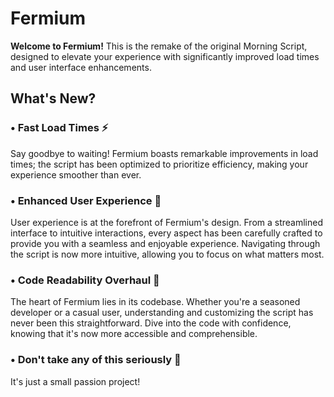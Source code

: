 # Fermium

**Welcome to Fermium!** This is the remake of the original Morning Script, designed to elevate your experience with significantly improved load times and user interface enhancements.

## What's New?

### • **Fast Load Times** ⚡️

Say goodbye to waiting! Fermium boasts remarkable improvements in load times; the script has been optimized to prioritize efficiency, making your experience smoother than ever.

### • **Enhanced User Experience** 🌟

User experience is at the forefront of Fermium's design. From a streamlined interface to intuitive interactions, every aspect has been carefully crafted to provide you with a seamless and enjoyable experience. Navigating through the script is now more intuitive, allowing you to focus on what matters most.

### • **Code Readability Overhaul** 📜

The heart of Fermium lies in its codebase. Whether you're a seasoned developer or a casual user, understanding and customizing the script has never been this straightforward. Dive into the code with confidence, knowing that it's now more accessible and comprehensible.

### • **Don't take any of this seriously** 🍋

It's just a small passion project!

